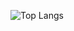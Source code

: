 ![Top Langs](https://github-readme-stats.vercel.app/api/top-langs/?username=eiki-ogawa&layout=compact)
